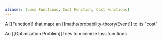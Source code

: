 ```yaml
---
aliases: [Loss Functions, Cost Function, Cost Functions]
---
```


A [[Function]] that maps an [[maths/probability-theory/Event]] to its "cost"

An [[Optimization Problem]] tries to minimize loss functions